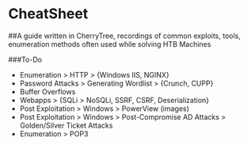 # CheatSheet

##A guide written in CherryTree, recordings of common exploits, tools, enumeration methods often used while solving HTB Machines

###To-Do
* Enumeration > HTTP > {Windows IIS, NGINX}
* Password Attacks > Generating Wordlist > {Crunch, CUPP}
* Buffer Overflows
* Webapps > {SQLi > NoSQLi, SSRF, CSRF, Deserialization}
* Post Exploitation > Windows > PowerView (images)
* Post Exploitation > Windows > Post-Compromise AD Attacks > Golden/Silver Ticket Attacks
* Enumeration > POP3
